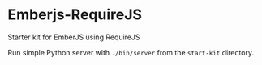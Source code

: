 Emberjs-RequireJS
=================

Starter kit for EmberJS using RequireJS

Run simple Python server with `./bin/server` from the `start-kit` directory.

